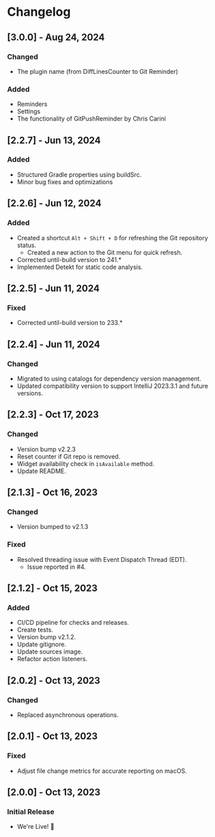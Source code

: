 # Changelog

## [3.0.0] - Aug 24, 2024
### Changed
- The plugin name (from DiffLinesCounter to Git Reminder)
### Added
- Reminders
- Settings
- The functionality of GitPushReminder by Chris Carini

## [2.2.7] - Jun 13, 2024
### Added
- Structured Gradle properties using buildSrc.
- Minor bug fixes and optimizations

## [2.2.6] - Jun 12, 2024
### Added
- Created a shortcut `Alt + Shift + D` for refreshing the Git repository status.
  - Created a new action to the Git menu for quick refresh.
- Corrected until-build version to 241.*
- Implemented Detekt for static code analysis.

## [2.2.5] - Jun 11, 2024
### Fixed
- Corrected until-build version to 233.*

## [2.2.4] - Jun 11, 2024
### Changed
- Migrated to using catalogs for dependency version management.
- Updated compatibility version to support IntelliJ 2023.3.1 and future versions.

## [2.2.3] - Oct 17, 2023
### Changed
- Version bump v2.2.3
- Reset counter if Git repo is removed.
- Widget availability check in `isAvailable` method.
- Update README.

## [2.1.3] - Oct 16, 2023
### Changed
- Version bumped to v2.1.3
### Fixed
- Resolved threading issue with Event Dispatch Thread (EDT).
    - Issue reported in #4.

## [2.1.2] - Oct 15, 2023
### Added
- CI/CD pipeline for checks and releases.
- Create tests.
- Version bump v2.1.2.
- Update gitignore.
- Update sources image.
- Refactor action listeners.

## [2.0.2] - Oct 13, 2023
### Changed
- Replaced asynchronous operations.

## [2.0.1] - Oct 13, 2023
### Fixed
- Adjust file change metrics for accurate reporting on macOS.

## [2.0.0] - Oct 13, 2023
### Initial Release
- We're Live! 🎈
